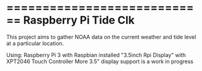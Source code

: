============================
Raspberry Pi Tide Clk
============================

This project aims to gather NOAA data on the current weather and tide level at a particular location.

Using: 
	Raspberry Pi 3 with Raspbian installed
	"3.5inch Rpi Display" with XPT2046 Touch Controller
	More 3.5" display support is a work in progress
